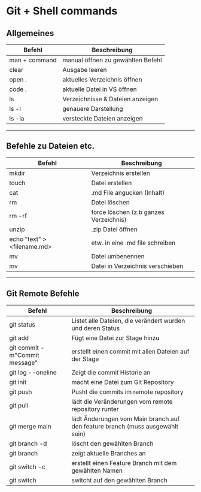 # Git + Shell commands

## Allgemeines

| Befehl        | Beschreibung                      |
| ------------- | --------------------------------- |
| man + command | manual öffnen zu gewählten Befehl |
| clear         | Ausgabe leeren                    |
| open .        | aktuelles Verzeichnis öffnen      |
| code .        | aktuelle Datei in VS öffnen       |
| ls            | Verzeichnisse & Dateien anzeigen  |
| ls -l         | genauere Darstellung              |
| ls -la        | versteckte Dateien anzeigen       |

---

## Befehle zu Dateien etc.

| Befehl                          | Beschreibung                           |
| ------------------------------- | -------------------------------------- |
| mkdir                           | Verzeichnis erstellen                  |
| touch                           | Datei erstellen                        |
| cat                             | .md File angucken (Inhalt)             |
| rm                              | Datei löschen                          |
| rm -rf                          | force löschen (z.b ganzes Verzeichnis) |
| unzip <name>                    | .zip Datei öffnen                      |
| echo "text" > <filename.md>     | etw. in eine .md file schreiben        |
| mv <filename> <newname>         | Datei umbenennen                       |
| mv <filename> <Verzeichnisname> | Datei in Verzeichnis verschieben       |

---

## Git Remote Befehle

| Befehl                        | Beschreibung                                                                  |
| ----------------------------- | ----------------------------------------------------------------------------- |
| git status                    | Listet alle Dateien, die verändert wurden und deren Status                    |
| git add <filename>            | Fügt eine Datei zur Stage hinzu                                               |
| git commit -m"Commit message" | erstellt einen commit mit allen Dateien auf der Stage                         |
| git log --oneline             | Zeigt die commit Historie an                                                  |
| git init                      | macht eine Datei zum Git Repository                                           |
| git push                      | Pusht die commits im remote repository                                        |
| git pull                      | lädt die Veränderungen vom remote repository runter                           |
| git merge main                | lädt Änderungen vom Main branch auf den feature branch (muss ausgewählt sein) |
| git branch -d <branchname>    | löscht den gewählten Branch                                                   |
| git branch                    | zeigt aktuelle Branches an                                                    |
| git switch -c <name>          | erstellt einen Feature Branch mit dem gewählten Namen                         |
| git switch <name>             | switcht auf den gewählten Branch                                              |
